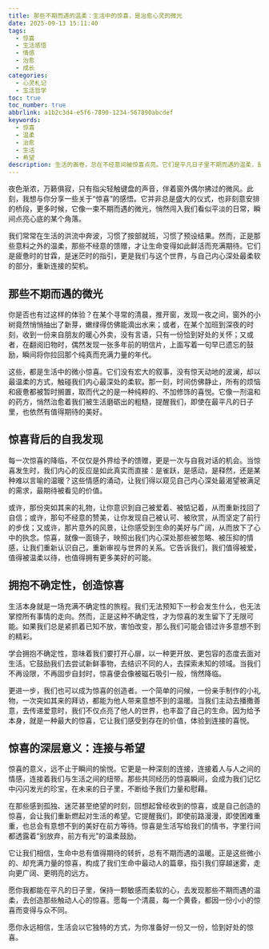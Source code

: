 ```yaml
---
title: 那些不期而遇的温柔：生活中的惊喜，是治愈心灵的微光
date: 2025-09-13 15:11:40
tags:
  - 惊喜
  - 生活感悟
  - 情感
  - 治愈
  - 成长
categories:
  - 心灵札记
  - 生活哲学
toc: true
toc_number: true
abbrlink: a1b2c3d4-e5f6-7890-1234-567890abcdef
keywords:
  - 惊喜
  - 温柔
  - 治愈
  - 生活
  - 希望
description: 生活的画卷，总在不经意间被惊喜点亮。它们是平凡日子里不期而遇的温柔，是疲惫心灵渴望的慰藉。本文将带你走进那些微小的、却足以触动灵魂的惊喜瞬间，感受它们如何悄然改变我们的内心，教会我们拥抱生活的不确定性，并从中汲取前行的力量与希望。
---
```


夜色渐浓，万籁俱寂，只有指尖轻触键盘的声音，伴着窗外偶尔拂过的微风。此刻，我想与你分享一些关于“惊喜”的感悟。它并非总是盛大的仪式，也非刻意安排的桥段，更多时候，它像一束不期而遇的微光，悄然闯入我们看似平淡的日常，瞬间点亮心底的某个角落。

我们常常在生活的洪流中奔波，习惯了按部就班，习惯了预设结果。然而，正是那些意料之外的温柔，那些不经意的馈赠，才让生命变得如此鲜活而充满期待。它们是疲惫时的甘霖，是迷茫时的指引，更是我们与这个世界，与自己内心深处最柔软的部分，重新连接的契机。

## 那些不期而遇的微光

你是否也有过这样的体验？在某个寻常的清晨，推开窗，发现一夜之间，窗外的小树竟然悄悄抽出了新芽，嫩绿得仿佛能滴出水来；或者，在某个加班到深夜的时刻，收到一份来自朋友的暖心外卖，没有言语，只有一份恰到好处的关怀；又或者，在翻阅旧物时，偶然发现一张多年前的明信片，上面写着一句早已遗忘的鼓励，瞬间将你拉回那个纯真而充满力量的年代。

这些，都是生活中的微小惊喜。它们没有宏大的叙事，没有惊天动地的波澜，却以最温柔的方式，触碰我们内心最深处的柔软。那一刻，时间仿佛静止，所有的烦恼和疲惫都被暂时搁置，取而代之的是一种纯粹的、不加修饰的喜悦。它像一剂温和的药方，悄然治愈着我们被生活磨砺出的粗糙，提醒我们，即使在最平凡的日子里，也依然有值得期待的美好。

## 惊喜背后的自我发现

每一次惊喜的降临，不仅仅是外界给予的馈赠，更是一次与自我对话的机会。当惊喜发生时，我们内心的反应是如此真实而直接：是雀跃，是感动，是释然，还是某种难以言喻的温暖？这些情感的涌动，让我们得以窥见自己内心深处最渴望被满足的需求，最期待被看见的价值。

或许，那份突如其来的礼物，让你意识到自己被爱着、被惦记着，从而重新找回了自信；或许，那句不经意的赞美，让你发现自己被认可、被欣赏，从而坚定了前行的步伐；又或许，那片意外的风景，让你感受到生命的美好与广阔，从而放下了心中的执念。惊喜，就像一面镜子，映照出我们内心深处那些被忽略、被压抑的情感，让我们重新认识自己，重新审视与世界的关系。它告诉我们，我们值得被爱，值得被温柔以待，也值得拥有更多美好的可能。

## 拥抱不确定性，创造惊喜

生活本身就是一场充满不确定性的旅程。我们无法预知下一秒会发生什么，也无法掌控所有事情的走向。然而，正是这种不确定性，才为惊喜的发生留下了无限可能。如果我们总是紧抓着已知不放，害怕改变，那么我们可能会错过许多意想不到的精彩。

学会拥抱不确定性，意味着我们要打开心扉，以一种更开放、更包容的态度去面对生活。它鼓励我们去尝试新鲜事物，去结识不同的人，去探索未知的领域。当我们不再设限，不再固步自封时，惊喜便会像被磁石吸引一般，悄然降临。

更进一步，我们也可以成为惊喜的创造者。一个简单的问候，一份亲手制作的小礼物，一次突如其来的拜访，都能为他人带来意想不到的温暖。当我们主动去播撒善意，去传递爱意时，我们不仅点亮了他人的世界，也丰盈了自己的生命。因为给予本身，就是一种最大的惊喜，它让我们感受到存在的价值，体验到连接的喜悦。

## 惊喜的深层意义：连接与希望

惊喜的意义，远不止于瞬间的愉悦。它更是一种深刻的连接，连接着人与人之间的情感，连接着我们与生活之间的纽带。那些共同经历的惊喜瞬间，会成为我们记忆中闪闪发光的珍宝，在未来的日子里，不断给予我们力量和慰藉。

在那些感到孤独、迷茫甚至绝望的时刻，回想起曾经收到的惊喜，或是自己创造的惊喜，会让我们重新燃起对生活的希望。它提醒我们，即使前路漫漫，即使困难重重，也总会有意想不到的美好在前方等待。惊喜是生活写给我们的情书，字里行间都透露着“别放弃，前方有光”的温柔鼓励。

它让我们相信，生命中总有值得期待的转折，总有不期而遇的温暖。正是这些微小的、却充满力量的惊喜，构成了我们生命中最动人的篇章，指引我们穿越迷雾，走向更广阔、更明亮的远方。

愿你我都能在平凡的日子里，保持一颗敏感而柔软的心，去发现那些不期而遇的温柔，去创造那些触动人心的惊喜。愿每一个清晨，每一个黄昏，都因一份小小的惊喜而变得与众不同。

愿你永远相信，生活会以它独特的方式，为你准备好一份又一份，恰到好处的惊喜。